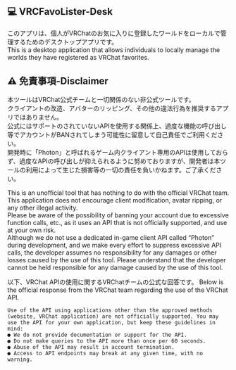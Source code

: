 ## 💻 VRCFavoLister-Desk

このアプリは、個人がVRChatのお気に入りに登録したワールドをローカルで管理するためのデスクトップアプリです。<br />
This is a desktop application that allows individuals to locally manage the worlds they have registered as VRChat favorites.

## ⚠️ 免責事項-Disclaimer
本ツールはVRChat公式チームと一切関係のない非公式ツールです。<br />
クライアントの改造、アバターのリッピング、その他の違法行為を推奨するアプリではありません。<br />
公式にはサポートのされていないAPIを使用する関係上、過度な機能の呼び出し等でアカウントがBANされてしまう可能性に留意して自己責任でご利用ください。<br />
開発時に「Photon」と呼ばれるゲーム内クライアント専用のAPIは使用しておらず、過度なAPIの呼び出しが抑えられるように努めておりますが、開発者は本ツールの利用によって生じた損害等の一切の責任を負いかねます。ご了承ください。<br />

This is an unofficial tool that has nothing to do with the official VRChat team. <br />
This application does not encourage client modification, avatar ripping, or any other illegal activity. <br />
Please be aware of the possibility of banning your account due to excessive function calls, etc., as it uses an API that is not officially supported, and use at your own risk. <br />
Although we do not use a dedicated in-game client API called “Photon” during development, and we make every effort to suppress excessive API calls, the developer assumes no responsibility for any damages or other losses caused by the use of this tool. Please understand that the developer cannot be held responsible for any damage caused by the use of this tool. <br />

以下、VRChat APIの使用に関するVRChatチームの公式な回答です。
Below is the official response from the VRChat team regarding the use of the VRChat API.
```
Use of the API using applications other than the approved methods (website, VRChat application) are not officially supported. You may use the API for your own application, but keep these guidelines in mind:
● We do not provide documentation or support for the API.
● Do not make queries to the API more than once per 60 seconds.
● Abuse of the API may result in account termination.
● Access to API endpoints may break at any given time, with no warning.
```
